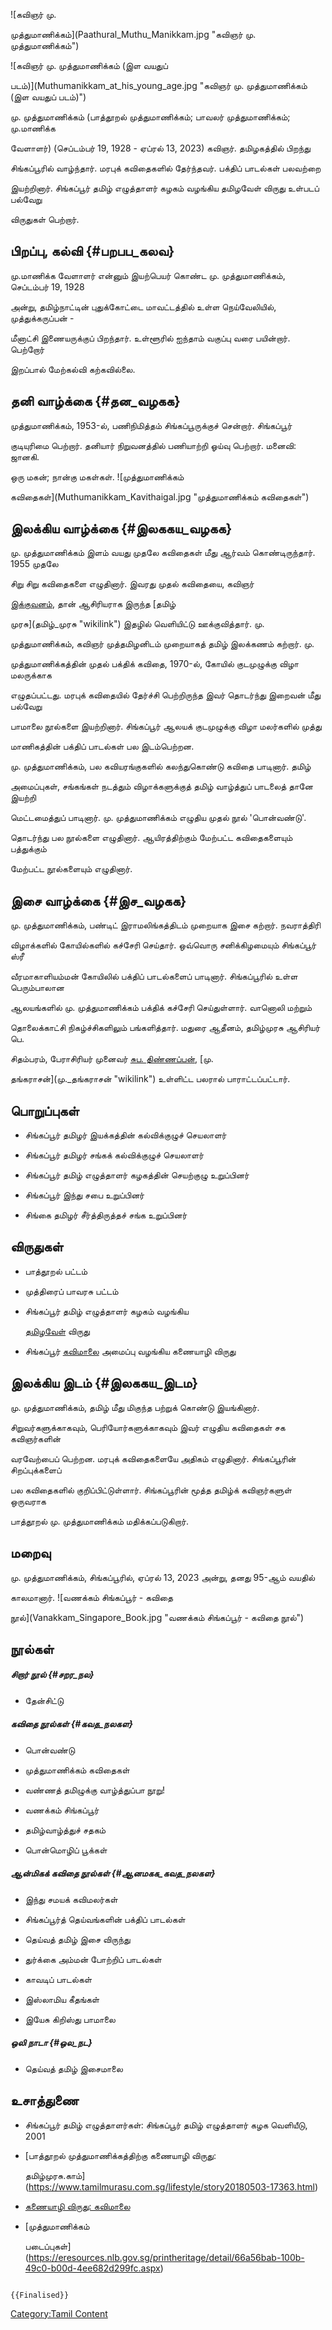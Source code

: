 ![கவிஞர் மு.
முத்துமாணிக்கம்](Paathural_Muthu_Manikkam.jpg "கவிஞர் மு. முத்துமாணிக்கம்")
![கவிஞர் மு. முத்துமாணிக்கம் (இள வயதுப்
படம்)](Muthumanikkam_at_his_young_age.jpg "கவிஞர் மு. முத்துமாணிக்கம் (இள வயதுப் படம்)")
மு. முத்துமாணிக்கம் (பாத்தூறல் முத்துமாணிக்கம்; பாவலர் முத்துமாணிக்கம்; மு.மாணிக்க
வேளாளர்) (செப்டம்பர் 19, 1928 - ஏப்ரல் 13, 2023) கவிஞர். தமிழகத்தில் பிறந்து
சிங்கப்பூரில் வாழ்ந்தார். மரபுக் கவிதைகளில் தேர்ந்தவர். பக்திப் பாடல்கள் பலவற்றை
இயற்றினார். சிங்கப்பூர் தமிழ் எழுத்தாளர் கழகம் வழங்கிய தமிழவேள் விருது உள்படப் பல்வேறு
விருதுகள் பெற்றார்.

## பிறப்பு, கல்வி {#பறபப_கலவ}

மு.மாணிக்க வேளாளர் என்னும் இயற்பெயர் கொண்ட மு. முத்துமாணிக்கம், செப்டம்பர் 19, 1928
அன்று, தமிழ்நாட்டின் புதுக்கோட்டை மாவட்டத்தில் உள்ள நெய்வேலியில், முத்துக்கருப்பன் -
மீனாட்சி இணையருக்குப் பிறந்தார். உள்ளூரில் ஐந்தாம் வகுப்பு வரை பயின்றார். பெற்றோர்
இறப்பால் மேற்கல்வி கற்கவில்லை.

## தனி வாழ்க்கை {#தன_வழகக}

முத்துமாணிக்கம், 1953-ல், பணிநிமித்தம் சிங்கப்பூருக்குச் சென்றார். சிங்கப்பூர்
குடியுரிமை பெற்றார். தனியார் நிறுவனத்தில் பணியாற்றி ஓய்வு பெற்றார். மனைவி: ஜானகி.
ஒரு மகன்; நான்கு மகள்கள். ![முத்துமாணிக்கம்
கவிதைகள்](Muthumanikkam_Kavithaigal.jpg "முத்துமாணிக்கம் கவிதைகள்")

## இலக்கிய வாழ்க்கை {#இலககய_வழகக}

மு. முத்துமாணிக்கம் இளம் வயது முதலே கவிதைகள் மீது ஆர்வம் கொண்டிருந்தார். 1955 முதலே
சிறு சிறு கவிதைகளை எழுதினார். இவரது முதல் கவிதையை, கவிஞர்
[இக்குவனம்](வி._இக்குவனம் "wikilink"), தான் ஆசிரியராக இருந்த [தமிழ்
முரசு](தமிழ்_முரசு "wikilink") இதழில் வெளியிட்டு ஊக்குவித்தார். மு.
முத்துமாணிக்கம், கவிஞர் முத்தமிழனிடம் முறையாகத் தமிழ் இலக்கணம் கற்றார். மு.
முத்துமாணிக்கத்தின் முதல் பக்திக் கவிதை, 1970-ல், கோயில் குடமுழுக்கு விழா மலருக்காக
எழுதப்பட்டது. மரபுக் கவிதையில் தேர்ச்சி பெற்றிருந்த இவர் தொடர்ந்து இறைவன் மீது பல்வேறு
பாமாலை நூல்களை இயற்றினார். சிங்கப்பூர் ஆலயக் குடமுழுக்கு விழா மலர்களில் முத்து
மாணிகத்தின் பக்திப் பாடல்கள் பல இடம்பெற்றன.

மு. முத்துமாணிக்கம், பல கவியரங்குகளில் கலந்துகொண்டு கவிதை பாடினார். தமிழ்
அமைப்புகள், சங்கங்கள் நடத்தும் விழாக்களுக்குத் தமிழ் வாழ்த்துப் பாடலைத் தானே இயற்றி
மெட்டமைத்துப் பாடினார். மு. முத்துமாணிக்கம் எழுதிய முதல் நூல் \'பொன்வண்டு\'.
தொடர்ந்து பல நூல்களை எழுதினார். ஆயிரத்திற்கும் மேற்பட்ட கவிதைகளையும் பத்துக்கும்
மேற்பட்ட நூல்களையும் எழுதினார்.

## இசை வாழ்க்கை {#இச_வழகக}

மு. முத்துமாணிக்கம், பண்டிட் இராமலிங்கத்திடம் முறையாக இசை கற்றார். நவராத்திரி
விழாக்களில் கோயில்களில் கச்சேரி செய்தார். ஒவ்வொரு சனிக்கிழமையும் சிங்கப்பூர் ஸ்ரீ
வீரமாகாளியம்மன் கோயிலில் பக்திப் பாடல்களைப் பாடினார். சிங்கப்பூரில் உள்ள பெரும்பாலான
ஆலயங்களில் மு. முத்துமாணிக்கம் பக்திக் கச்சேரி செய்துள்ளார். வானொலி மற்றும்
தொலைக்காட்சி நிகழ்ச்சிகளிலும் பங்களித்தார். மதுரை ஆதீனம், தமிழ்முரசு ஆசிரியர் பெ.
சிதம்பரம், பேராசிரியர் முனைவர் [சுப. திண்ணப்பன்](சுப._திண்ணப்பன் "wikilink"), [மு.
தங்கராசன்](மு._தங்கராசன் "wikilink") உள்ளிட்ட பலரால் பாராட்டப்பட்டார்.

## பொறுப்புகள்

-   சிங்கப்பூர் தமிழர் இயக்கத்தின் கல்விக்குழுச் செயலாளர்
-   சிங்கப்பூர் தமிழர் சங்கக் கல்விக்குழுச் செயலாளர்
-   சிங்கப்பூர் தமிழ் எழுத்தாளர் கழகத்தின் செயற்குழு உறுப்பினர்
-   சிங்கப்பூர் இந்து சபை உறுப்பினர்
-   சிங்கை தமிழர் சீர்த்திருத்தச் சங்க உறுப்பினர்

## விருதுகள்

-   பாத்தூறல் பட்டம்
-   முத்திரைப் பாவரசு பட்டம்
-   சிங்கப்பூர் தமிழ் எழுத்தாளர் கழகம் வழங்கிய
    [தமிழவேள்](தமிழவேள்_விருது "wikilink") விருது
-   சிங்கப்பூர் [கவிமாலை](கவிமாலை "wikilink") அமைப்பு வழங்கிய கணையாழி விருது

## இலக்கிய இடம் {#இலககய_இடம}

மு. முத்துமாணிக்கம், தமிழ் மீது மிகுந்த பற்றுக் கொண்டு இயங்கினார்.
சிறுவர்களுக்காகவும், பெரியோர்களுக்காகவும் இவர் எழுதிய கவிதைகள் சக கவிஞர்களின்
வரவேற்பைப் பெற்றன. மரபுக் கவிதைகளையே அதிகம் எழுதினார். சிங்கப்பூரின் சிறப்புக்களைப்
பல கவிதைகளில் குறிப்பிட்டுள்ளார். சிங்கப்பூரின் மூத்த தமிழ்க் கவிஞர்களுள் ஒருவராக
பாத்தூறல் மு. முத்துமாணிக்கம் மதிக்கப்படுகிறார்.

## மறைவு

மு. முத்துமாணிக்கம், சிங்கப்பூரில், ஏப்ரல் 13, 2023 அன்று, தனது 95-ஆம் வயதில்
காலமானார். ![வணக்கம் சிங்கப்பூர் - கவிதை
நூல்](Vanakkam_Singapore_Book.jpg "வணக்கம் சிங்கப்பூர் - கவிதை நூல்")

## நூல்கள்

##### சிறார் நூல் {#சறர_நல}

-   தேன்சிட்டு

##### கவிதை நூல்கள் {#கவத_நலகள}

-   பொன்வண்டு
-   முத்துமாணிக்கம் கவிதைகள்
-   வண்ணத் தமிழுக்கு வாழ்த்துப்பா நூறு!
-   வணக்கம் சிங்கப்பூர்
-   தமிழ்வாழ்த்துச் சதகம்
-   பொன்மொழிப் பூக்கள்

##### ஆன்மிகக் கவிதை நூல்கள் {#ஆனமகக_கவத_நலகள}

-   இந்து சமயக் கவிமலர்கள்
-   சிங்கப்பூர்த் தெய்வங்களின் பக்திப் பாடல்கள்
-   தெய்வத் தமிழ் இசை விருந்து
-   துர்க்கை அம்மன் போற்றிப் பாடல்கள்
-   காவடிப் பாடல்கள்
-   இஸ்லாமிய கீதங்கள்
-   இயேசு கிறிஸ்து பாமாலை

##### ஒலி நாடா {#ஒல_நட}

-   தெய்வத் தமிழ் இசைமாலை

## உசாத்துணை

-   சிங்கப்பூர் தமிழ் எழுத்தாளர்கள்: சிங்கப்பூர் தமிழ் எழுத்தாளர் கழக வெளியீடு, 2001
-   [பாத்தூறல் முத்துமாணிக்கத்திற்கு கணையாழி விருது:
    தமிழ்முரசு.காம்](https://www.tamilmurasu.com.sg/lifestyle/story20180503-17363.html)
-   [கணையாழி விருது: கவிமாலை](https://kavimaalai.com/kanaiyazhi-award/)
-   [முத்துமாணிக்கம்
    படைப்புகள்](https://eresources.nlb.gov.sg/printheritage/detail/66a56bab-100b-49c0-b00d-4ee682d299fc.aspx)

```{=mediawiki}
{{Finalised}}
```
[Category:Tamil Content](Category:Tamil_Content "wikilink")
